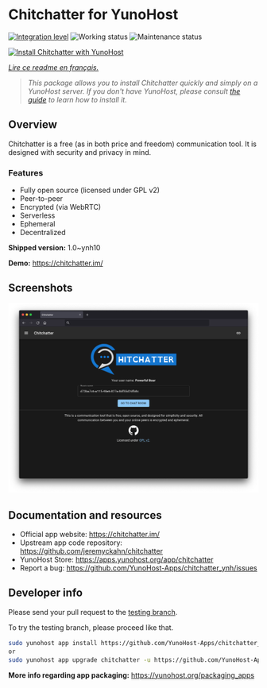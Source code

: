 <!--
N.B.: This README was automatically generated by https://github.com/YunoHost/apps/tree/master/tools/README-generator
It shall NOT be edited by hand.
-->

# Chitchatter for YunoHost

[![Integration level](https://dash.yunohost.org/integration/chitchatter.svg)](https://dash.yunohost.org/appci/app/chitchatter) ![Working status](https://ci-apps.yunohost.org/ci/badges/chitchatter.status.svg) ![Maintenance status](https://ci-apps.yunohost.org/ci/badges/chitchatter.maintain.svg)

[![Install Chitchatter with YunoHost](https://install-app.yunohost.org/install-with-yunohost.svg)](https://install-app.yunohost.org/?app=chitchatter)

*[Lire ce readme en français.](./README_fr.md)*

> *This package allows you to install Chitchatter quickly and simply on a YunoHost server.
If you don't have YunoHost, please consult [the guide](https://yunohost.org/#/install) to learn how to install it.*

## Overview

Chitchatter is a free (as in both price and freedom) communication tool. It is designed with security and privacy in mind.

### Features

- Fully open source (licensed under GPL v2)
- Peer-to-peer
- Encrypted (via WebRTC)
- Serverless
- Ephemeral
- Decentralized 

**Shipped version:** 1.0~ynh10

**Demo:** https://chitchatter.im/

## Screenshots

![Screenshot of Chitchatter](./doc/screenshots/screenshot.png)

## Documentation and resources

* Official app website: <https://chitchatter.im/>
* Upstream app code repository: <https://github.com/jeremyckahn/chitchatter>
* YunoHost Store: <https://apps.yunohost.org/app/chitchatter>
* Report a bug: <https://github.com/YunoHost-Apps/chitchatter_ynh/issues>

## Developer info

Please send your pull request to the [testing branch](https://github.com/YunoHost-Apps/chitchatter_ynh/tree/testing).

To try the testing branch, please proceed like that.

``` bash
sudo yunohost app install https://github.com/YunoHost-Apps/chitchatter_ynh/tree/testing --debug
or
sudo yunohost app upgrade chitchatter -u https://github.com/YunoHost-Apps/chitchatter_ynh/tree/testing --debug
```

**More info regarding app packaging:** <https://yunohost.org/packaging_apps>
